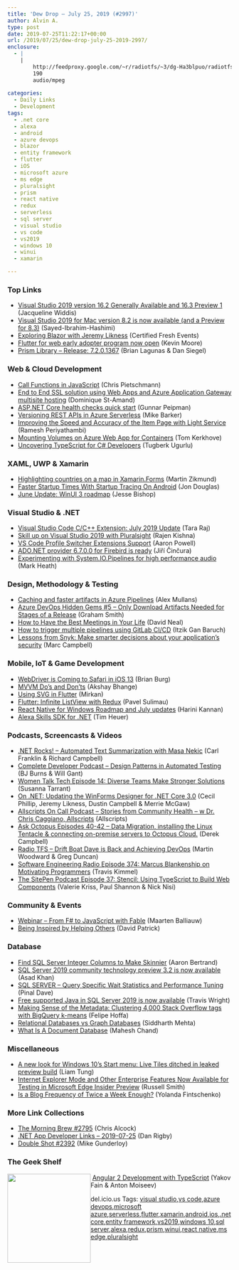 ```yaml
---
title: 'Dew Drop – July 25, 2019 (#2997)'
author: Alvin A.
type: post
date: 2019-07-25T11:22:17+00:00
url: /2019/07/25/dew-drop-july-25-2019-2997/
enclosure:
  - |
    |
        http://feedproxy.google.com/~r/radiotfs/~3/dg-Ha3blpuo/radiotfs_177.mp3
        190
        audio/mpeg
        
categories:
  - Daily Links
  - Development
tags:
  - .net core
  - alexa
  - android
  - azure devops
  - blazor
  - entity framework
  - flutter
  - iOS
  - microsoft azure
  - ms edge
  - pluralsight
  - prism
  - react native
  - redux
  - serverless
  - sql server
  - visual studio
  - vs code
  - vs2019
  - windows 10
  - winui
  - xamarin

---
```

### <a name="top"></a>Top Links

  * <a href="https://devblogs.microsoft.com/visualstudio/visual-studio-2019-version-16-2-generally-available-and-16-3-preview-1/" target="_blank" rel="noopener noreferrer">Visual Studio 2019 version 16.2 Generally Available and 16.3 Preview 1</a> (Jacqueline Widdis)
  * <a href="https://devblogs.microsoft.com/visualstudio/visual-studio-2019-for-mac-version-8-2-is-now-available-and-a-preview-for-8-3/" target="_blank" rel="noopener noreferrer">Visual Studio 2019 for Mac version 8.2 is now available (and a Preview for 8.3)</a> (Sayed-Ibrahim-Hashimi)
  * <a href="https://cfe.dev/events/csharp-blazor/" target="_blank" rel="noopener noreferrer">Exploring Blazor with Jeremy Likness</a> (Certified Fresh Events)
  * <a href="https://medium.com/flutter/flutter-for-web-early-adopter-program-now-open-9f1fb146e4c4?source=rss----4da7dfd21a33---4" target="_blank" rel="noopener noreferrer">Flutter for web early adopter program now open</a> (Kevin Moore)
  * <a href="https://github.com/PrismLibrary/Prism/releases/tag/v7.2.0.1367" target="_blank" rel="noopener noreferrer">Prism Library &#8211; Release: 7.2.0.1367</a> (Brian Lagunas & Dan Siegel)



### <a name="web"></a>Web & Cloud Development

  * <a href="http://feedproxy.google.com/~r/crpietschmann/~3/jrcybU0xM6g/call-functions-in-javascript" target="_blank" rel="noopener noreferrer">Call Functions in JavaScript</a> (Chris Pietschmann)
  * <a href="https://www.domstamand.com/end-to-end-ssl-solution-using-web-apps-and-azure-application-gateway-multisite-hosting/" target="_blank" rel="noopener noreferrer">End to End SSL solution using Web Apps and Azure Application Gateway multisite hosting</a> (Dominique St-Amand)
  * <a href="https://gunnarpeipman.com/aspnet/aspnet-core-health-checks/" target="_blank" rel="noopener noreferrer">ASP.NET Core health checks quick start</a> (Gunnar Peipman)
  * <a href="https://devblogs.microsoft.com/premier-developer/versioning-rest-apis-in-azure-serverless/" target="_blank" rel="noopener noreferrer">Versioning REST APIs in Azure Serverless</a> (Mike Barker)
  * <a href="https://www.ebayinc.com/stories/blogs/tech/item-fast-light-service/" target="_blank" rel="noopener noreferrer">Improving the Speed and Accuracy of the Item Page with Light Service</a> (Ramesh Periyathambi)
  * <a href="https://blog.tomkerkhove.be/2019/07/25/mounting-volumes-on-azure-web-app-for-containers/" target="_blank" rel="noopener noreferrer">Mounting Volumes on Azure Web App for Containers</a> (Tom Kerkhove)
  * <a href="https://www.telerik.com/blogs/uncovering-typescript-for-c-developers" target="_blank" rel="noopener noreferrer">Uncovering TypeScript for C# Developers</a> (Tugberk Ugurlu)



### <a name="silverlight"></a>XAML, UWP & Xamarin

  * <a href="https://blog.mzikmund.com/2019/07/highlighting-countries-on-a-map-in-xamarin-forms/" target="_blank" rel="noopener noreferrer">Highlighting countries on a map in Xamarin.Forms</a> (Martin Zikmund)
  * <a href="https://devblogs.microsoft.com/xamarin/faster-startup-times-with-startup-tracing-on-android/" target="_blank" rel="noopener noreferrer">Faster Startup Times With Startup Tracing On Android</a> (Jon Douglas)
  * <a href="https://github.com/microsoft/microsoft-ui-xaml/issues/888" target="_blank" rel="noopener noreferrer">June Update: WinUI 3 roadmap</a> (Jesse Bishop)



### <a name="dotnet"></a>Visual Studio & .NET

  * <a href="https://devblogs.microsoft.com/cppblog/visual-studio-code-c-c-extension-july-2019-update/" target="_blank" rel="noopener noreferrer">Visual Studio Code C/C++ Extension: July 2019 Update</a> (Tara Raj)
  * <a href="https://devblogs.microsoft.com/visualstudio/skill-up-on-visual-studio-2019-with-pluralsight/" target="_blank" rel="noopener noreferrer">Skill up on Visual Studio 2019 with Pluralsight</a> (Rajen Kishna)
  * <a href="https://www.aaron-powell.com/posts/2019-07-25-profile-switcher-extensions-support/" target="_blank" rel="noopener noreferrer">VS Code Profile Switcher Extensions Support</a> (Aaron Powell)
  * <a href="https://www.tabsoverspaces.com/233791-ado-net-provider-6-7-0-0-for-firebird-is-ready?utm_source=feed" target="_blank" rel="noopener noreferrer">ADO.NET provider 6.7.0.0 for Firebird is ready</a> (Jiří Činčura)
  * <a href="https://markheath.net/post/system-io-pipelines-high-perf-audio" target="_blank" rel="noopener noreferrer">Experimenting with System.IO.Pipelines for high performance audio</a> (Mark Heath)



### <a name="design"></a>Design, Methodology & Testing

  * <a href="https://devblogs.microsoft.com/devops/caching-and-faster-artifacts-in-azure-pipelines/" target="_blank" rel="noopener noreferrer">Caching and faster artifacts in Azure Pipelines</a> (Alex Mullans)
  * <a href="https://pleasereleaseme.net/azure-devops-hidden-gems-5-only-download-artifacts-needed-for-stages-of-a-release/" target="_blank" rel="noopener noreferrer">Azure DevOps Hidden Gems #5 – Only Download Artifacts Needed for Stages of a Release</a> (Graham Smith)
  * <a href="https://developer.okta.com/blog/2019/07/24/how-to-have-the-best-meetings" target="_blank" rel="noopener noreferrer">How to Have the Best Meetings in Your Life</a> (David Neal)
  * <a href="https://about.gitlab.com/2019/07/24/cross-project-pipeline/" target="_blank" rel="noopener noreferrer">How to trigger multiple pipelines using GitLab CI/CD</a> (Itzik Gan Baruch)
  * <a href="https://github.blog/2019-07-24-lessons-from-snyk-make-smarter-decisions-about-your-applications-security/" target="_blank" rel="noopener noreferrer">Lessons from Snyk: Make smarter decisions about your application’s security</a> (Marc Campbell)



### <a name="mobile"></a>Mobile, IoT & Game Development

  * <a href="https://webkit.org/blog/9395/webdriver-is-coming-to-safari-in-ios-13/" target="_blank" rel="noopener noreferrer">WebDriver is Coming to Safari in iOS 13</a> (Brian Burg)
  * <a href="https://android.jlelse.eu/mvvm-dos-and-don-ts-5950d6f347d4?source=rss----8fca399d4de---4" target="_blank" rel="noopener noreferrer">MVVM Do’s and Don’ts</a> (Akshay Bhange)
  * <a href="https://medium.com/flutter-community/using-svg-in-flutter-3dcf7b1dd713?source=rss----86fb29d7cc6a---4" target="_blank" rel="noopener noreferrer">Using SVG in Flutter</a> (Mirkan)
  * <a href="https://medium.com/flutter-community/flutter-redux-infinite-listview-b57e81ca4ef4?source=rss----86fb29d7cc6a---4" target="_blank" rel="noopener noreferrer">Flutter: Infinite ListView with Redux</a> (Pavel Sulimau)
  * <a href="https://github.com/microsoft/react-native-windows/issues/2815" target="_blank" rel="noopener noreferrer">React Native for Windows Roadmap and July updates</a> (Harini Kannan)
  * <a href="https://github.com/timheuer/alexa-skills-dotnet/" target="_blank" rel="noopener noreferrer">Alexa Skills SDK for .NET</a> (Tim Heuer)



### <a name="podcasts"></a>Podcasts, Screencasts & Videos

  * <a href="http://www.dotnetrocks.com/default.aspx?ShowNum=1645" target="_blank" rel="noopener noreferrer">.NET Rocks! &#8211; Automated Text Summarization with Masa Nekic</a> (Carl Franklin & Richard Campbell)
  * <a href="https://completedeveloperpodcast.com/episode-207/?utm_source=rss&utm_medium=rss&utm_campaign=episode-207" target="_blank" rel="noopener noreferrer">Complete Developer Podcast &#8211; Design Patterns in Automated Testing</a> (BJ Burns & Will Gant)
  * <a href="https://mariewiese.com/2019/07/08/women-talk-tech-episode-14-diverse-teams-make-stronger-solutions/" target="_blank" rel="noopener noreferrer">Women Talk Tech Episode 14: Diverse Teams Make Stronger Solutions</a> (Susanna Tarrant)
  * <a href="https://channel9.msdn.com/Shows/On-NET/Updating-the-WinForms-Designer-for-NET-Core-30" target="_blank" rel="noopener noreferrer">On .NET: Updating the WinForms Designer for .NET Core 3.0</a> (Cecil Phillip, Jeremy Likness, Dustin Campbell & Merrie McGaw)
  * <a href="http://podcast.allscripts.com/e/stories-from-community-health-w-dr-chris-caggiano-allscripts/" target="_blank" rel="noopener noreferrer">Allscripts On Call Podcast &#8211; Stories from Community Health &#8211; w Dr. Chris Caggiano, Allscripts</a> (Allscripts)
  * <a href="https://octopus.com/blog/ask-octopus-episode-forty-fortyone-fortytwo" target="_blank" rel="noopener noreferrer">Ask Octopus Episodes 40-42 &#8211; Data Migration, installing the Linux Tentacle & connecting on-premise servers to Octopus Cloud.</a> (Derek Campbell)
  * <a href="http://feedproxy.google.com/~r/radiotfs/~3/dg-Ha3blpuo/radiotfs_177.mp3" target="_blank" rel="noopener noreferrer">Radio TFS &#8211; Drift Boat Dave is Back and Achieving DevOps</a> (Martin Woodward & Greg Duncan)
  * <a href="http://feedproxy.google.com/~r/se-radio/~3/T_x4uG0CNrc/" target="_blank" rel="noopener noreferrer">Software Engineering Radio Episode 374: Marcus Blankenship on Motivating Programmers</a> (Travis Kimmel)
  * <a href="https://www.sitepen.com/blog/episode-37-stencil-using-typescript-to-build-web-components/" target="_blank" rel="noopener noreferrer">The SitePen Podcast Episode 37: Stencil: Using TypeScript to Build Web Components</a> (Valerie Kriss, Paul Shannon & Nick Nisi)



### <a name="events"></a>Community & Events

  * <a href="https://blog.jetbrains.com/dotnet/2019/07/24/webinar-from-fsharp-to-javascript-with-fable/" target="_blank" rel="noopener noreferrer">Webinar – From F# to JavaScript with Fable</a> (Maarten Balliauw)
  * <a href="https://techcommunity.microsoft.com/t5/Diversity-and-Tech-Blog/Being-Inspired-by-Helping-Others/ba-p/772084" target="_blank" rel="noopener noreferrer">Being Inspired by Helping Others</a> (David Patrick)



### <a name="sql"></a>Database

  * <a href="http://feedproxy.google.com/~r/MSSQLTips-LatestSqlServerTips/~3/oEQZTAa3s74/" target="_blank" rel="noopener noreferrer">Find SQL Server Integer Columns to Make Skinnier</a> (Aaron Bertrand)
  * <a href="https://cloudblogs.microsoft.com/sqlserver/2019/07/24/sql-server-2019-community-technology-preview-3-2-is-now-available/" target="_blank" rel="noopener noreferrer">SQL Server 2019 community technology preview 3.2 is now available</a> (Asad Khan)
  * <a href="https://blog.sqlauthority.com/2019/07/25/sql-server-query-specific-wait-statistics-and-performance-tuning/" target="_blank" rel="noopener noreferrer">SQL SERVER – Query Specific Wait Statistics and Performance Tuning</a> (Pinal Dave)
  * <a href="https://cloudblogs.microsoft.com/sqlserver/2019/07/24/free-supported-java-in-sql-server-2019-is-now-available/" target="_blank" rel="noopener noreferrer">Free supported Java in SQL Server 2019 is now available</a> (Travis Wright)
  * <a href="https://stackoverflow.blog/2019/07/24/making-sense-of-the-metadata-clustering-4000-stack-overflow-tags-with-bigquery-k-means/" target="_blank" rel="noopener noreferrer">Making Sense of the Metadata: Clustering 4,000 Stack Overflow tags with BigQuery k-means</a> (Felipe Hoffa)
  * <a href="http://feedproxy.google.com/~r/MSSQLTips-LatestSqlServerTips/~3/dbXDOdAXS-k/" target="_blank" rel="noopener noreferrer">Relational Databases vs Graph Databases</a> (Siddharth Mehta)
  * <a href="https://www.c-sharpcorner.com/article/what-is-a-document-database/" target="_blank" rel="noopener noreferrer">What Is A Document Database</a> (Mahesh Chand)



### <a name="misc"></a>Miscellaneous

  * <a href="https://www.zdnet.com/article/a-new-look-for-windows-10s-start-menu-live-tiles-ditched-in-leaked-preview-build/#ftag=RSSbaffb68" target="_blank" rel="noopener noreferrer">A new look for Windows 10&#8217;s Start menu: Live Tiles ditched in leaked preview build</a> (Liam Tung)
  * <a href="https://www.petri.com/internet-explorer-mode-and-other-enterprise-features-now-available-for-testing-in-microsoft-edge-insider-preview?utm_source=rss&utm_medium=rss&utm_campaign=internet-explorer-mode-and-other-enterprise-features-now-available-for-testing-in-microsoft-edge-insider-preview" target="_blank" rel="noopener noreferrer">Internet Explorer Mode and Other Enterprise Features Now Available for Testing in Microsoft Edge Insider Preview</a> (Russell Smith)
  * <a href="https://developermedia.com/blog-frequency-numbers/" target="_blank" rel="noopener noreferrer">Is a Blog Frequency of Twice a Week Enough?</a> (Yolanda Fintschenko)



### <a name="links"></a>More Link Collections

  * <a href="http://feedproxy.google.com/~r/ReflectivePerspective/~3/7IonS07fdsU/" target="_blank" rel="noopener noreferrer">The Morning Brew #2795</a> (Chris Alcock)
  * <a href="https://links.danrigby.com/2019/07/app-developer-links-2019-07-25/" target="_blank" rel="noopener noreferrer">.NET App Developer Links &#8211; 2019-07-25</a> (Dan Rigby)
  * <a href="https://afreshcup.com/home/2019/07/24/double-shot-2392.html" target="_blank" rel="noopener noreferrer">Double Shot #2392</a> (Mike Gunderloy)



### <a name="shelf"></a>The Geek Shelf

<a href="https://www.amazon.com/Angular-Development-TypeScript-Yakov-Fain/dp/1617293121/?tag=amavin-20" target="_blank" rel="noopener noreferrer"><img loading="lazy" decoding="async" width="187" height="200" align="left" style="margin: 0px 0px 10px; border: 0px currentcolor; border-image: none; float: left; display: inline; background-image: none;" src="https://m.media-amazon.com/images/I/81gNjsb+CpL._AC_UL436_SEARCH212385_.jpg" border="0" /></a>&nbsp;<a href="https://www.amazon.com/Angular-Development-TypeScript-Yakov-Fain/dp/1617293121/?tag=amavin-20" target="_blank" rel="noopener noreferrer">Angular 2 Development with TypeScript</a> (Yakov Fain & Anton Moiseev)









<div class="wlWriterEditableSmartContent" id="scid:77ECF5F8-D252-44F5-B4EB-D463C5396A79:a1d8037c-7883-4d39-99be-60cca8683e80" style="margin: 0px; padding: 0px; float: none; display: inline;">
  del.icio.us Tags: <a href="http://del.icio.us/popular/visual+studio" rel="tag">visual studio</a>,<a href="http://del.icio.us/popular/vs+code" rel="tag">vs code</a>,<a href="http://del.icio.us/popular/azure+devops" rel="tag">azure devops</a>,<a href="http://del.icio.us/popular/microsoft+azure" rel="tag">microsoft azure</a>,<a href="http://del.icio.us/popular/serverless" rel="tag">serverless</a>,<a href="http://del.icio.us/popular/flutter" rel="tag">flutter</a>,<a href="http://del.icio.us/popular/xamarin" rel="tag">xamarin</a>,<a href="http://del.icio.us/popular/android" rel="tag">android</a>,<a href="http://del.icio.us/popular/ios" rel="tag">ios</a>,<a href="http://del.icio.us/popular/.net+core" rel="tag">.net core</a>,<a href="http://del.icio.us/popular/entity+framework" rel="tag">entity framework</a>,<a href="http://del.icio.us/popular/vs2019" rel="tag">vs2019</a>,<a href="http://del.icio.us/popular/windows+10" rel="tag">windows 10</a>,<a href="http://del.icio.us/popular/sql+server" rel="tag">sql server</a>,<a href="http://del.icio.us/popular/alexa" rel="tag">alexa</a>,<a href="http://del.icio.us/popular/redux" rel="tag">redux</a>,<a href="http://del.icio.us/popular/prism" rel="tag">prism</a>,<a href="http://del.icio.us/popular/winui" rel="tag">winui</a>,<a href="http://del.icio.us/popular/react+native" rel="tag">react native</a>,<a href="http://del.icio.us/popular/ms+edge" rel="tag">ms edge</a>,<a href="http://del.icio.us/popular/pluralsight" rel="tag">pluralsight</a>
</div>